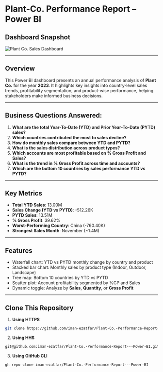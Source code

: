 # Plant-Co. Performance Report – Power BI

##  Dashboard Snapshot
![Plant Co. Sales Dashboard](https://github.com/user-attachments/assets/b048bb22-a49a-4d7a-88d0-a8a964a3f61d)
  
---

##  Overview
This Power BI dashboard presents an annual performance analysis of **Plant Co.** for the year **2023**. It highlights key insights into country-level sales trends, profitability segmentation, and product-wise performance, helping stakeholders make informed business decisions.

---

##  Business Questions Answered:
1. **What are the total Year-To-Date (YTD) and Prior Year-To-Date (PYTD) sales?**
2. **Which countries contributed the most to sales decline?**
3. **How do monthly sales compare between YTD and PYTD?**
4. **What is the sales distribution across product types?**
5. **Which accounts are most profitable based on % Gross Profit and Sales?**
6. **What is the trend in % Gross Profit across time and accounts?**
7. **Which are the bottom 10 countries by sales performance YTD vs PYTD?**

---

##  Key Metrics
- **Total YTD Sales**: 13.00M  
- **Sales Change (YTD vs PYTD)**: -512.26K  
- **PYTD Sales**: 13.51M  
- **% Gross Profit**: 39.62%  
- **Worst-Performing Country**: China (-760.40K)  
- **Strongest Sales Month**: November (~1.4M)

---

##  Features
- Waterfall chart: YTD vs PYTD monthly change by country and product
- Stacked bar chart: Monthly sales by product type (Indoor, Outdoor, Landscape)
- Tree map: Bottom 10 countries by YTD vs PYTD
- Scatter plot: Account profitability segmented by %GP and Sales
- Dynamic toggle: Analyze by **Sales**, **Quantity**, or **Gross Profit**

---

## Clone This Repository

1. **Using HTTPS**
```bash
git clone https://github.com/iman-ezatfar/Plant-Co.-Performance-Report---Power-BI.git
```

2. **Using HHS**
```bash
git@github.com:iman-ezatfar/Plant-Co.-Performance-Report---Power-BI.git

```
3. **Using GitHub CLI**
```bash
gh repo clone iman-ezatfar/Plant-Co.-Performance-Report---Power-BI

```
